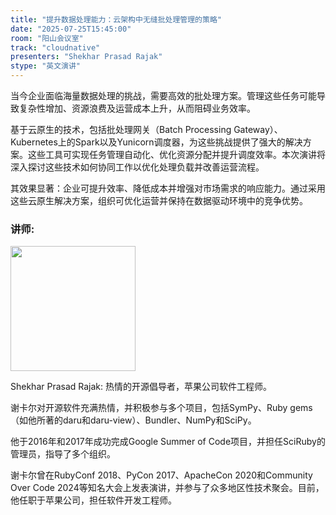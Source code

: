 ```yaml
---
title: "提升数据处理能力：云架构中无缝批处理管理的策略"
date: "2025-07-25T15:45:00"
room: "阳山会议室"
track: "cloudnative"
presenters: "Shekhar Prasad Rajak"
stype: "英文演讲"
---
```


当今企业面临海量数据处理的挑战，需要高效的批处理方案。管理这些任务可能导致复杂性增加、资源浪费及运营成本上升，从而阻碍业务效率。

基于云原生的技术，包括批处理网关（Batch Processing Gateway）、Kubernetes上的Spark以及Yunicorn调度器，为这些挑战提供了强大的解决方案。这些工具可实现任务管理自动化、优化资源分配并提升调度效率。本次演讲将深入探讨这些技术如何协同工作以优化处理负载并改善运营流程。

其效果显著：企业可提升效率、降低成本并增强对市场需求的响应能力。通过采用这些云原生解决方案，组织可优化运营并保持在数据驱动环境中的竞争优势。

### 讲师:

<img src="https://sessionize.com/image/7609-400o400o1-YbaJq6TQuhpFBv63wn2hn8.jpg" width="200" /><br/>

Shekhar Prasad Rajak: 热情的开源倡导者，苹果公司软件工程师。

谢卡尔对开源软件充满热情，并积极参与多个项目，包括SymPy、Ruby gems（如他所著的daru和daru-view）、Bundler、NumPy和SciPy。  

他于2016年和2017年成功完成Google Summer of Code项目，并担任SciRuby的管理员，指导了多个组织。

谢卡尔曾在RubyConf 2018、PyCon 2017、ApacheCon 2020和Community Over Code 2024等知名大会上发表演讲，并参与了众多地区性技术聚会。目前，他任职于苹果公司，担任软件开发工程师。
